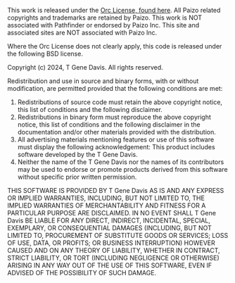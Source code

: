 This work is released under the 
[Orc License, found here](https://paizo.com/community/blog/v5748dyo6sico?ORC-License-The-Final-Version-is-Here). All Paizo related copyrights and trademarks are retained by Paizo. This work is NOT associated with Pathfinder or endorsed by Paizo Inc. This site and associated sites are NOT associated with Paizo Inc.

Where the Orc License does not clearly apply, this code is released under the following BSD license.

Copyright (c) 2024, T Gene Davis. All rights reserved.

Redistribution and use in source and binary forms, with or without modification, are permitted provided that the following conditions are met:

<ol>
<li>Redistributions of source code must retain the above copyright notice, this list of conditions and the following disclaimer.</li>
<li>Redistributions in binary form must reproduce the above copyright notice, this list of conditions and the following disclaimer in the documentation and/or other materials provided with the distribution.</li>
<li>All advertising materials mentioning features or use of this software must display the following acknowledgement: This product includes software developed by the T Gene Davis.</li>
<li>Neither the name of the T Gene Davis nor the names of its contributors may be used to endorse or promote products derived from this software without specific prior written permission.</li>
</ol>
THIS SOFTWARE IS PROVIDED BY T Gene Davis AS IS AND ANY EXPRESS OR IMPLIED WARRANTIES, INCLUDING, BUT NOT LIMITED TO, THE IMPLIED WARRANTIES OF MERCHANTABILITY AND FITNESS FOR A PARTICULAR PURPOSE ARE DISCLAIMED. IN NO EVENT SHALL T Gene Davis BE LIABLE FOR ANY DIRECT, INDIRECT, INCIDENTAL, SPECIAL, EXEMPLARY, OR CONSEQUENTIAL DAMAGES (INCLUDING, BUT NOT LIMITED TO, PROCUREMENT OF SUBSTITUTE GOODS OR SERVICES; LOSS OF USE, DATA, OR PROFITS; OR BUSINESS INTERRUPTION) HOWEVER CAUSED AND ON ANY THEORY OF LIABILITY, WHETHER IN CONTRACT, STRICT LIABILITY, OR TORT (INCLUDING NEGLIGENCE OR OTHERWISE) ARISING IN ANY WAY OUT OF THE USE OF THIS SOFTWARE, EVEN IF ADVISED OF THE POSSIBILITY OF SUCH DAMAGE.
